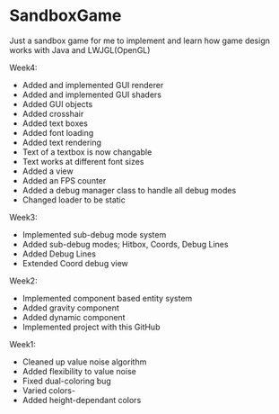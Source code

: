 # SandboxGame
Just a sandbox game for me to implement and learn how game design works with Java and LWJGL(OpenGL)

Week4:
- Added and implemented GUI renderer
- Added and implemented GUI shaders
- Added GUI objects
- Added crosshair
- Added text boxes
- Added font loading
- Added text rendering
- Text of a textbox is now changable
- Text works at different font sizes
- Added a view
- Added an FPS counter
- Added a debug manager class to handle all debug modes
- Changed loader to be static

Week3:
- Implemented sub-debug mode system
- Added sub-debug modes; Hitbox, Coords, Debug Lines
- Added Debug Lines
- Extended Coord debug view

Week2:
- Implemented component based entity system
- Added gravity component
- Added dynamic component
- Implemented project with this GitHub

Week1:
- Cleaned up value noise algorithm
- Added flexibility to value noise
- Fixed dual-coloring bug
- Varied colors-
- Added height-dependant colors

